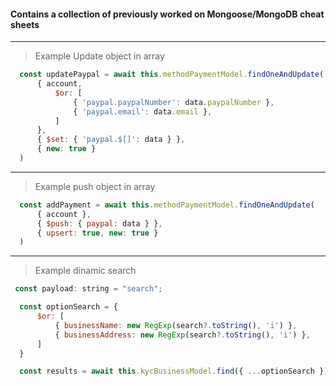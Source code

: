 #### Contains a collection of previously worked on Mongoose/MongoDB cheat sheets

---
> Example Update object in array
```Javascript
  const updatePaypal = await this.methodPaymentModel.findOneAndUpdate(
      { account, 
          $or: [
              { 'paypal.paypalNumber': data.paypalNumber },
              { 'paypal.email': data.email },
          ] 
      },
      { $set: { 'paypal.$[]': data } },
      { new: true }
  )
````

---
> Example push object in array
```Javascript
  const addPayment = await this.methodPaymentModel.findOneAndUpdate(
      { account },
      { $push: { paypal: data } },
      { upsert: true, new: true }
  )
````

---
> Example dinamic search
```Javascript
 const payload: string = "search";

  const optionSearch = {
      $or: [
          { businessName: new RegExp(search?.toString(), 'i') },
          { businessAddress: new RegExp(search?.toString(), 'i') },
      ]
  }

  const results = await this.kycBusinessModel.find({ ...optionSearch });
````

